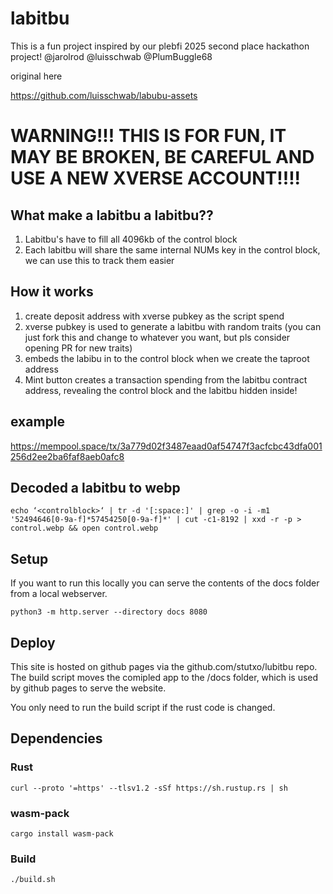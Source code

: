 # labitbu

This is a fun project inspired by our plebfi 2025 second place hackathon project! @jarolrod @luisschwab @PlumBuggle68 

original here 

https://github.com/luisschwab/labubu-assets

# WARNING!!! THIS IS FOR FUN, IT MAY BE BROKEN, BE CAREFUL AND USE A NEW XVERSE ACCOUNT!!!!

## What make a labitbu a labitbu?? 

1. Labitbu's have to fill all 4096kb of the control block
2. Each labitbu will share the same internal NUMs key in the control block, we can use this to track them easier

## How it works 

1. create deposit address with xverse pubkey as the script spend
2. xverse pubkey is used to generate a labitbu with random traits (you can just fork this and change to whatever you want, but pls consider opening PR for new traits)
3. embeds the labibu in to the control block when we create the taproot address
4. Mint button creates a transaction spending from the labitbu contract address, revealing the control block and the labitbu hidden inside!

## example 

https://mempool.space/tx/3a779d02f3487eaad0af54747f3acfcbc43dfa001256d2ee2ba6faf8aeb0afc8

## Decoded a labitbu to webp

```
echo ‘<controlblock>‘ | tr -d '[:space:]' | grep -o -i -m1 '52494646[0-9a-f]*57454250[0-9a-f]*' | cut -c1-8192 | xxd -r -p > control.webp && open control.webp
```

## Setup

If you want to run this locally you can serve the contents of the docs folder from a local webserver.

```
python3 -m http.server --directory docs 8080
```

## Deploy

This site is hosted on github pages via the github.com/stutxo/lubitbu repo. The build script moves the comipled app to the /docs folder, which is used by github pages to serve the website.

You only need to run the build script if the rust code is changed.

## Dependencies 

### Rust
```
curl --proto '=https' --tlsv1.2 -sSf https://sh.rustup.rs | sh
```

### wasm-pack
```
cargo install wasm-pack
```

### Build
```
./build.sh
```